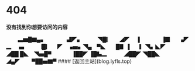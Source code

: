 # 404
**没有找到你想要访问的内容**
<html>
       　  　▃▆█▇▄▖  
　 　 　 ▟◤▖　　　◥█▎  
   　 ◢◤　 ▐　　　 　▐▉  
　 ▗◤　　　▂　▗▖　　▕█▎  
　◤　▗▅▖◥▄　▀◣　　█▊  
▐　▕▎◥▖◣◤　　　　◢██  
█◣　◥▅█▀　　　　▐██◤  
▐█▙▂　　     　◢██◤  
◥██◣　　　　◢▄◤  
 　　▀██▅▇▀  
</html>
#### [返回主站](blog.lyfls.top)
